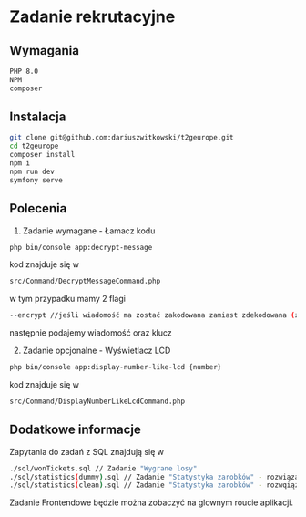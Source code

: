 # Zadanie rekrutacyjne

## Wymagania

```bash
PHP 8.0
NPM
composer
```

## Instalacja

```bash
git clone git@github.com:dariuszwitkowski/t2geurope.git
cd t2geurope
composer install
npm i
npm run dev
symfony serve
```

## Polecenia

1. Zadanie wymagane - Łamacz kodu
```bash
php bin/console app:decrypt-message
```
kod znajduje się w 
```bash
src/Command/DecryptMessageCommand.php
```
w tym przypadku mamy 2 flagi
```bash
--encrypt //jeśli wiadomość ma zostać zakodowana zamiast zdekodowana (zadanie dodatkowe)
```

następnie podajemy wiadomość oraz klucz

2. Zadanie opcjonalne - Wyświetlacz LCD

```bash
php bin/console app:display-number-like-lcd {number}
```

kod znajduje się w
```bash
src/Command/DisplayNumberLikeLcdCommand.php
```

## Dodatkowe informacje

Zapytania do zadań z SQL znajdują się w
```bash
./sql/wonTickets.sql // Zadanie "Wygrane losy"
./sql/statistics(dummy).sql // Zadanie "Statystyka zarobków" - rozwiązanie raczej średnie z użyciem subquery
./sql/statistics(clean).sql // Zadanie "Statystyka zarobków" - rozwqiązanie czystsze :D
```

Zadanie Frontendowe będzie można zobaczyć na glownym roucie aplikacji. 